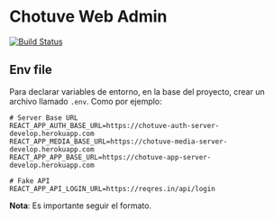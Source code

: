 # Chotuve Web Admin
[![Build Status](https://travis-ci.org/ChutuveG3/ChotuveWebAdmin.svg?branch=master)](https://travis-ci.org/ChutuveG3/ChotuveWebAdmin)

## Env file
Para declarar variables de entorno, en la base del proyecto,
crear un archivo llamado `.env`. Como por ejemplo:  
```
# Server Base URL
REACT_APP_AUTH_BASE_URL=https://chotuve-auth-server-develop.herokuapp.com
REACT_APP_MEDIA_BASE_URL=https://chotuve-media-server-develop.herokuapp.com
REACT_APP_APP_BASE_URL=https://chotuve-app-server-develop.herokuapp.com

# Fake API
REACT_APP_API_LOGIN_URL=https://reqres.in/api/login
```
**Nota**: Es importante seguir el formato.


